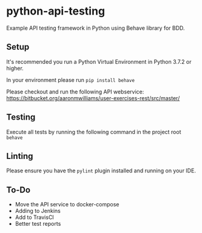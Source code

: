 # python-api-testing
Example API testing framework in Python using Behave library for BDD.

## Setup
It's recommended you run a Python Virtual Environment in Python 3.7.2 or higher.

In your environment please run `pip install behave`

Please checkout and run the following API webservice: https://bitbucket.org/aaronmwilliams/user-exercises-rest/src/master/

## Testing
Execute all tests by running the following command in the project root `behave` 


## Linting
Please ensure you have the `pylint` plugin installed and running on your IDE.

## To-Do
- Move the API service to docker-compose
- Adding to Jenkins
- Add to TravisCI
- Better test reports